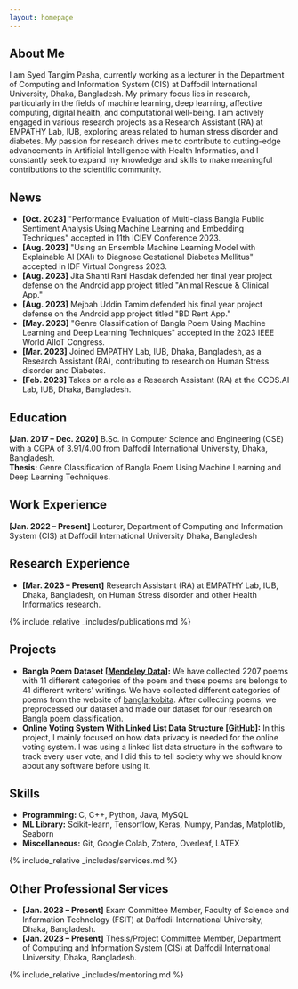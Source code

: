 ```yaml
---
layout: homepage
---
```


## About Me

I am Syed Tangim Pasha, currently working as a lecturer in the Department of Computing and Information System (CIS) at Daffodil International University, Dhaka, Bangladesh. My primary focus lies in research, particularly in the fields of machine learning, deep learning, affective computing, digital health, and computational well-being. I am actively engaged in various research projects as a Research Assistant (RA) at EMPATHY Lab, IUB, exploring areas related to human stress disorder and diabetes. My passion for research drives me to contribute to cutting-edge advancements in Artificial Intelligence with Health Informatics, and I constantly seek to expand my knowledge and skills to make meaningful contributions to the scientific community.

## News

- **[Oct. 2023]** "Performance Evaluation of Multi-class Bangla Public Sentiment Analysis Using Machine Learning and Embedding Techniques" accepted in 11th ICIEV Conference 2023.
- **[Aug. 2023]** "Using an Ensemble Machine Learning Model with Explainable AI (XAI) to Diagnose Gestational Diabetes Mellitus" accepted in IDF Virtual Congress 2023.
- **[Aug. 2023]** Jita Shanti Rani Hasdak defended her final year project defense on the Android app project titled "Animal Rescue & Clinical App."
- **[Aug. 2023]** Mejbah Uddin Tamim defended his final year project defense on the Android app project titled "BD Rent App."
- **[May. 2023]** "Genre Classification of Bangla Poem Using Machine Learning and Deep Learning Techniques" accepted in the 2023 IEEE World AIIoT Congress.
- **[Mar. 2023]** Joined EMPATHY Lab, IUB, Dhaka, Bangladesh, as a Research Assistant (RA), contributing to research on Human Stress disorder and Diabetes.
- **[Feb. 2023]** Takes on a role as a Research Assistant (RA) at the CCDS.AI Lab, IUB, Dhaka, Bangladesh.

## Education

**[Jan. 2017 – Dec. 2020]** B.Sc. in Computer Science and Engineering (CSE) with a CGPA of 3.91/4.00 from Daffodil International University, Dhaka, Bangladesh. 
<br> **Thesis:** Genre Classification of Bangla Poem Using Machine Learning and Deep Learning Techniques.

## Work Experience

**[Jan. 2022 – Present]** Lecturer, Department of Computing and Information System (CIS) at Daffodil International University Dhaka, Bangladesh

## Research Experience

- **[Mar. 2023 – Present]** Research Assistant (RA) at EMPATHY Lab, IUB, Dhaka, Bangladesh, on Human Stress disorder and other Health Informatics research.

{% include_relative _includes/publications.md %}

## Projects

- **Bangla Poem Dataset [<a href="https://data.mendeley.com/datasets/zgmrk5m566/draft?a=e1505a47-eb75-4623-9aef-fa845961114b">Mendeley Data</a>]:** We have collected 2207 poems with 11 different categories of the poem and these poems are belongs to 41 different writers’ writings. We have collected different categories of poems from the website of <a href="https://banglarkobita.com/">banglarkobita</a>. After collecting poems, we preprocessed our dataset and made our dataset for our research on Bangla poem classification.
- **Online Voting System With Linked List Data Structure [<a href="https://github.com/Syed-Tangim-Pasha/Online-Voting-System">GitHub</a>]:** In this project, I mainly focused on how data privacy is needed for the online voting system. I was using a linked list data structure in the software to track every user vote, and I did this to tell society why we should know about any software before using it.

## Skills

- **Programming:** C, C++, Python, Java, MySQL
- **ML Library:** Scikit-learn, Tensorflow, Keras, Numpy, Pandas, Matplotlib, Seaborn
- **Miscellaneous:** Git, Google Colab, Zotero, Overleaf, LATEX

{% include_relative _includes/services.md %}

## Other Professional Services

- **[Jan. 2023 – Present]** Exam Committee Member, Faculty of Science and Information Technology (FSIT) at Daffodil International University, Dhaka, Bangladesh.
- **[Jan. 2023 – Present]** Thesis/Project Committee Member, Department of Computing and Information System (CIS) at Daffodil International University, Dhaka, Bangladesh.


{% include_relative _includes/mentoring.md %}
